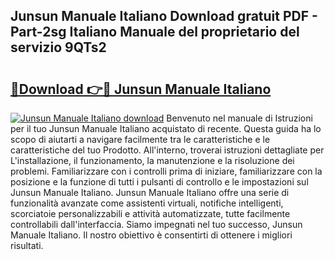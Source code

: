 ## Junsun Manuale Italiano Download gratuit PDF - Part-2sg Italiano Manuale del proprietario del servizio 9QTs2

# <h2><a href="http://dfaibmz.blite.top/?on=Junsun+Manuale+Italiano">🔗Download 👉🔴 Junsun Manuale Italiano</a></h2>

[![Junsun Manuale Italiano download](https://i.imgur.com/lujVjoI.png)](http://dfaibmz.blite.top/?on=Junsun+Manuale+Italiano)
Benvenuto nel manuale di Istruzioni per il tuo Junsun Manuale Italiano acquistato di recente. Questa guida ha lo scopo di aiutarti a navigare facilmente tra le caratteristiche e le caratteristiche del tuo Prodotto. All'interno, troverai istruzioni dettagliate per L'installazione, il funzionamento, la manutenzione e la risoluzione dei problemi. Familiarizzare con i controlli prima di iniziare, familiarizzare con la posizione e la funzione di tutti i pulsanti di controllo e le impostazioni sul Junsun Manuale Italiano. Junsun Manuale Italiano offre una serie di funzionalità avanzate come assistenti virtuali, notifiche intelligenti, scorciatoie personalizzabili e attività automatizzate, tutte facilmente controllabili dall'interfaccia. Siamo impegnati nel tuo successo, Junsun Manuale Italiano. Il nostro obiettivo è consentirti di ottenere i migliori risultati.
